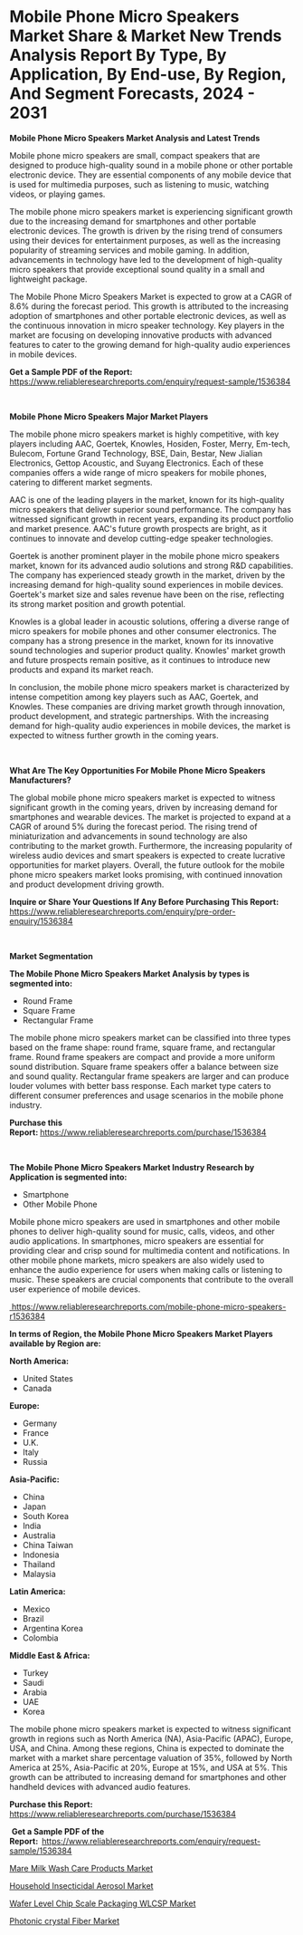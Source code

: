 <p><h1>Mobile Phone Micro Speakers Market Share & Market New Trends Analysis Report By Type, By Application, By End-use, By Region, And Segment Forecasts, 2024 - 2031</h1></p><p><strong>Mobile Phone Micro Speakers Market Analysis and Latest Trends</strong></p>
<p><p>Mobile phone micro speakers are small, compact speakers that are designed to produce high-quality sound in a mobile phone or other portable electronic device. They are essential components of any mobile device that is used for multimedia purposes, such as listening to music, watching videos, or playing games.</p><p>The mobile phone micro speakers market is experiencing significant growth due to the increasing demand for smartphones and other portable electronic devices. The growth is driven by the rising trend of consumers using their devices for entertainment purposes, as well as the increasing popularity of streaming services and mobile gaming. In addition, advancements in technology have led to the development of high-quality micro speakers that provide exceptional sound quality in a small and lightweight package.</p><p>The Mobile Phone Micro Speakers Market is expected to grow at a CAGR of 8.6% during the forecast period. This growth is attributed to the increasing adoption of smartphones and other portable electronic devices, as well as the continuous innovation in micro speaker technology. Key players in the market are focusing on developing innovative products with advanced features to cater to the growing demand for high-quality audio experiences in mobile devices.</p></p>
<p><strong>Get a Sample PDF of the Report:&nbsp;</strong> <a href="https://www.reliableresearchreports.com/enquiry/request-sample/1536384">https://www.reliableresearchreports.com/enquiry/request-sample/1536384</a></p>
<p>&nbsp;</p>
<p><strong>Mobile Phone Micro Speakers Major Market Players</strong></p>
<p><p>The mobile phone micro speakers market is highly competitive, with key players including AAC, Goertek, Knowles, Hosiden, Foster, Merry, Em-tech, Bulecom, Fortune Grand Technology, BSE, Dain, Bestar, New Jialian Electronics, Gettop Acoustic, and Suyang Electronics. Each of these companies offers a wide range of micro speakers for mobile phones, catering to different market segments.</p><p>AAC is one of the leading players in the market, known for its high-quality micro speakers that deliver superior sound performance. The company has witnessed significant growth in recent years, expanding its product portfolio and market presence. AAC's future growth prospects are bright, as it continues to innovate and develop cutting-edge speaker technologies.</p><p>Goertek is another prominent player in the mobile phone micro speakers market, known for its advanced audio solutions and strong R&D capabilities. The company has experienced steady growth in the market, driven by the increasing demand for high-quality sound experiences in mobile devices. Goertek's market size and sales revenue have been on the rise, reflecting its strong market position and growth potential.</p><p>Knowles is a global leader in acoustic solutions, offering a diverse range of micro speakers for mobile phones and other consumer electronics. The company has a strong presence in the market, known for its innovative sound technologies and superior product quality. Knowles' market growth and future prospects remain positive, as it continues to introduce new products and expand its market reach.</p><p>In conclusion, the mobile phone micro speakers market is characterized by intense competition among key players such as AAC, Goertek, and Knowles. These companies are driving market growth through innovation, product development, and strategic partnerships. With the increasing demand for high-quality audio experiences in mobile devices, the market is expected to witness further growth in the coming years.</p></p>
<p>&nbsp;</p>
<p><strong>What Are The Key Opportunities For Mobile Phone Micro Speakers Manufacturers?</strong></p>
<p><p>The global mobile phone micro speakers market is expected to witness significant growth in the coming years, driven by increasing demand for smartphones and wearable devices. The market is projected to expand at a CAGR of around 5% during the forecast period. The rising trend of miniaturization and advancements in sound technology are also contributing to the market growth. Furthermore, the increasing popularity of wireless audio devices and smart speakers is expected to create lucrative opportunities for market players. Overall, the future outlook for the mobile phone micro speakers market looks promising, with continued innovation and product development driving growth.</p></p>
<p><strong>Inquire or Share Your Questions If Any Before Purchasing This Report:</strong> <a href="https://www.reliableresearchreports.com/enquiry/pre-order-enquiry/1536384">https://www.reliableresearchreports.com/enquiry/pre-order-enquiry/1536384</a></p>
<p>&nbsp;</p>
<p><strong>Market Segmentation</strong></p>
<p><strong>The Mobile Phone Micro Speakers Market Analysis by types is segmented into:</strong></p>
<p><ul><li>Round Frame</li><li>Square Frame</li><li>Rectangular Frame</li></ul></p>
<p><p>The mobile phone micro speakers market can be classified into three types based on the frame shape: round frame, square frame, and rectangular frame. Round frame speakers are compact and provide a more uniform sound distribution. Square frame speakers offer a balance between size and sound quality. Rectangular frame speakers are larger and can produce louder volumes with better bass response. Each market type caters to different consumer preferences and usage scenarios in the mobile phone industry.</p></p>
<p><strong>Purchase this Report:&nbsp;</strong><a href="https://www.reliableresearchreports.com/purchase/1536384">https://www.reliableresearchreports.com/purchase/1536384</a></p>
<p>&nbsp;</p>
<p><strong>The Mobile Phone Micro Speakers Market Industry Research by Application is segmented into:</strong></p>
<p><ul><li>Smartphone</li><li>Other Mobile Phone</li></ul></p>
<p><p>Mobile phone micro speakers are used in smartphones and other mobile phones to deliver high-quality sound for music, calls, videos, and other audio applications. In smartphones, micro speakers are essential for providing clear and crisp sound for multimedia content and notifications. In other mobile phone markets, micro speakers are also widely used to enhance the audio experience for users when making calls or listening to music. These speakers are crucial components that contribute to the overall user experience of mobile devices.</p></p>
<p><a href="https://www.reliableresearchreports.com/mobile-phone-micro-speakers-r1536384">&nbsp;https://www.reliableresearchreports.com/mobile-phone-micro-speakers-r1536384</a></p>
<p><strong>In terms of Region, the Mobile Phone Micro Speakers Market Players available by Region are:</strong></p>
<p>
    <p> <strong> North America: </strong>
        <ul>
            <li>United States</li>
            <li>Canada</li>
        </ul>
        </p> 
    <p> <strong> Europe: </strong>
        <ul>
            <li>Germany</li>
            <li>France</li>
            <li>U.K.</li>
            <li>Italy</li>
            <li>Russia</li>
        </ul>
        </p> 
    <p> <strong> Asia-Pacific: </strong>
        <ul>
            <li>China</li>
            <li>Japan</li>
            <li>South Korea</li>
            <li>India</li>
            <li>Australia</li>
            <li>China Taiwan</li>
            <li>Indonesia</li>
            <li>Thailand</li>
            <li>Malaysia</li>
        </ul>
        </p> 
    <p> <strong> Latin America: </strong>
        <ul>
            <li>Mexico</li>
            <li>Brazil</li>
            <li>Argentina Korea</li>
            <li>Colombia</li>
        </ul>
        </p> 
    <p> <strong> Middle East & Africa: </strong>
        <ul>
            <li>Turkey</li>
            <li>Saudi</li>
            <li>Arabia</li>
            <li>UAE</li>
            <li>Korea</li>
        </ul>
    </p>
    </p>
<p><p>The mobile phone micro speakers market is expected to witness significant growth in regions such as North America (NA), Asia-Pacific (APAC), Europe, USA, and China. Among these regions, China is expected to dominate the market with a market share percentage valuation of 35%, followed by North America at 25%, Asia-Pacific at 20%, Europe at 15%, and USA at 5%. This growth can be attributed to increasing demand for smartphones and other handheld devices with advanced audio features.</p></p>
<p><strong>Purchase this Report: </strong><a href="https://www.reliableresearchreports.com/purchase/1536384">https://www.reliableresearchreports.com/purchase/1536384</a></p>
<p>&nbsp;<strong>Get a Sample PDF of the Report:&nbsp;&nbsp;</strong><a href="https://www.reliableresearchreports.com/enquiry/request-sample/1536384">https://www.reliableresearchreports.com/enquiry/request-sample/1536384</a></p>
<p><strong></strong></p>
<p><p><a href="https://github.com/riwar777/Market-Research-Report-List-1/blob/main/mare-milk-wash-care-products-market.md">Mare Milk Wash Care Products Market</a></p><p><a href="https://github.com/Brown8Reggie/Market-Research-Report-List-1/blob/main/household-insecticidal-aerosol-market.md">Household Insecticidal Aerosol Market</a></p><p><a href="https://medium.com/@rosslarkin1962/global-wafer-level-chip-scale-packaging-wlcsp-market-focus-on-application-end-use-industry-type-1e32cd9d7d1a">Wafer Level Chip Scale Packaging WLCSP Market</a></p><p><a href="https://medium.com/@siregarjefri23_12225/photonic-crystal-fiber-market-growth-outlook-from-2024-to-2031-and-it-is-projecting-at-5-8-7ae2ebd03446">Photonic crystal Fiber Market</a></p></p>